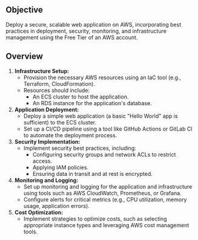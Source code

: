 ## Objective

Deploy a secure, scalable web application on AWS, incorporating best practices in deployment, security, monitoring, and infrastructure management using the Free Tier of an AWS account.

## Overview

1. **Infrastructure Setup:**
    - Provision the necessary AWS resources using an IaC tool (e.g., Terraform, CloudFormation).
    - Resources should include:
        - An ECS cluster to host the application.
        - An RDS instance for the application's database.
2. **Application Deployment:**
    - Deploy a simple web application (a basic "Hello World" app is sufficient) to the ECS cluster.
    - Set up a CI/CD pipeline using a tool like GitHub Actions or GitLab CI to automate the deployment process.
3. **Security Implementation:**
    - Implement security best practices, including:
        - Configuring security groups and network ACLs to restrict access.
        - Applying IAM policies.
        - Ensuring data in transit and at rest is encrypted.
4. **Monitoring and Logging:**
    - Set up monitoring and logging for the application and infrastructure using tools such as AWS CloudWatch, Prometheus, or Grafana.
    - Configure alerts for critical metrics (e.g., CPU utilization, memory usage, application errors).
5. **Cost Optimization:**
    - Implement strategies to optimize costs, such as selecting appropriate instance types and leveraging AWS cost management tools.
